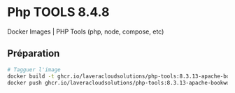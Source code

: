 # Php TOOLS 8.4.8

Docker Images | PHP Tools (php, node, compose, etc)

## Préparation

```bash
# Tagguer l'image
docker build -t ghcr.io/laveracloudsolutions/php-tools:8.3.13-apache-bookworm .
docker push ghcr.io/laveracloudsolutions/php-tools:8.3.13-apache-bookworm
```
